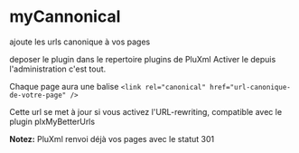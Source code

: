# myCannonical
ajoute les urls canonique à vos pages

deposer le plugin dans le repertoire plugins de PluXml
Activer le depuis l'administration
c'est tout.

Chaque page aura une balise `<link rel="canonical" href="url-canonique-de-votre-page" />`

Cette url se met à jour si vous activez l'URL-rewriting, compatible avec le plugin plxMyBetterUrls

**Notez:** PluXml renvoi déjà vos pages avec le statut 301
